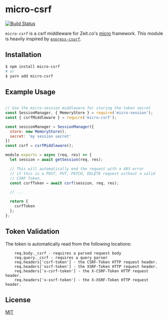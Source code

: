 # micro-csrf

[![Build Status](https://travis-ci.org/fourcube/micro-csrf.svg?branch=master)](https://travis-ci.org/fourcube/micro-csrf)

`micro-csrf` is a csrf middleware for Zeit.co's [micro](https://github.com/zeit/micro) framework. This module is heavily inspired by [`express-csurf`](https://github.com/expressjs/csurf).

## Installation

```bash
$ npm install micro-csrf
# or
$ yarn add micro-csrf
```

## Example Usage

```javascript

// Use the micro-session middleware for storing the token secret
const SessionManager, { MemoryStore } = require('micro-session');
const { csrfMiddleware } = require('micro-csrf');

const sessionManager = SessionManager({
  store: new MemoryStore(),
  secret: 'my session secret'
})
const csrf = csrfMiddleware();

module.exports = async (req, res) => {
  let session = await getSession(req, res);

  // This will automatically end the request with a 403 error
  // if this is a POST, PUT, PATCH, DELETE request without a valid
  // CSRF Token.
  const csrfToken = await csrf(session, req, res);

  // ...

  return {
    csrfToken
  };
};
```

## Token Validation

The token is automatically read from the following locations:

```
    req.body._csrf - requires a parsed request body
    req.query._csrf - requires a query parser
    req.headers['csrf-token'] - the CSRF-Token HTTP request header.
    req.headers['xsrf-token'] - the XSRF-Token HTTP request header.
    req.headers['x-csrf-token'] - the X-CSRF-Token HTTP request header.
    req.headers['x-xsrf-token'] - the X-XSRF-Token HTTP request header.
```

## License

[MIT](LICENSE)
